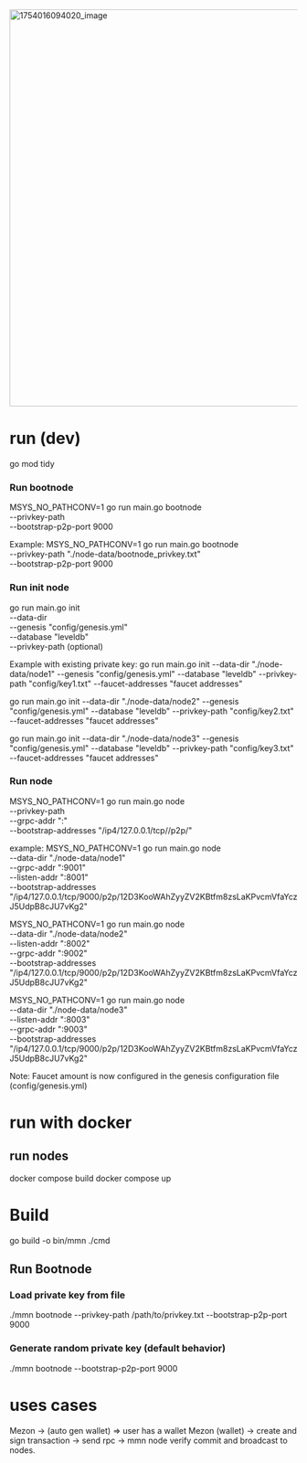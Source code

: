 <img width="1061" height="695" alt="1754016094020_image" src="https://github.com/user-attachments/assets/c2df9920-e7e6-48ed-baa3-994b281a7575" />


# run (dev)
go mod tidy
### Run bootnode
MSYS_NO_PATHCONV=1 go run main.go bootnode \
  --privkey-path <file path> \
  --bootstrap-p2p-port 9000

Example:
MSYS_NO_PATHCONV=1 go run main.go bootnode \
  --privkey-path "./node-data/bootnode_privkey.txt" \
  --bootstrap-p2p-port 9000

### Run init node
go run main.go init \
  --data-dir <file folder> \
  --genesis "config/genesis.yml" \
  --database "leveldb" \
  --privkey-path <existing private key file> (optional)

Example with existing private key:
go run main.go init --data-dir "./node-data/node1" --genesis "config/genesis.yml" --database "leveldb"  --privkey-path "config/key1.txt" --faucet-addresses "faucet addresses"

go run main.go init --data-dir "./node-data/node2" --genesis "config/genesis.yml" --database "leveldb"  --privkey-path "config/key2.txt" --faucet-addresses "faucet addresses"

go run main.go init --data-dir "./node-data/node3" --genesis "config/genesis.yml" --database "leveldb"  --privkey-path "config/key3.txt" --faucet-addresses "faucet addresses"

### Run node
MSYS_NO_PATHCONV=1 go run main.go node \
  --privkey-path <file path> \
  --grpc-addr ":<port>" \
  --bootstrap-addresses "/ip4/127.0.0.1/tcp/<port>/p2p/<peerID>"

example:
MSYS_NO_PATHCONV=1 go run main.go node \
  --data-dir "./node-data/node1" \
  --grpc-addr ":9001" \
  --listen-addr ":8001" \
  --bootstrap-addresses "/ip4/127.0.0.1/tcp/9000/p2p/12D3KooWAhZyyZV2KBtfm8zsLaKPvcmVfaYczJ5UdpB8cJU7vKg2"

MSYS_NO_PATHCONV=1 go run main.go node \
  --data-dir "./node-data/node2" \
  --listen-addr ":8002" \
  --grpc-addr ":9002" \
  --bootstrap-addresses "/ip4/127.0.0.1/tcp/9000/p2p/12D3KooWAhZyyZV2KBtfm8zsLaKPvcmVfaYczJ5UdpB8cJU7vKg2"

MSYS_NO_PATHCONV=1 go run main.go node \
  --data-dir "./node-data/node3" \
  --listen-addr ":8003" \
  --grpc-addr ":9003" \
  --bootstrap-addresses "/ip4/127.0.0.1/tcp/9000/p2p/12D3KooWAhZyyZV2KBtfm8zsLaKPvcmVfaYczJ5UdpB8cJU7vKg2"

Note: Faucet amount is now configured in the genesis configuration file (config/genesis.yml)

# run with docker
## run nodes

docker compose build
docker compose up

# Build
go build -o bin/mmn ./cmd
## Run Bootnode
### Load private key from file
./mmn bootnode --privkey-path /path/to/privkey.txt --bootstrap-p2p-port 9000
### Generate random private key (default behavior)
./mmn bootnode --bootstrap-p2p-port 9000

# uses cases
Mezon -> (auto gen wallet) => user has a wallet
Mezon (wallet) -> create and sign transaction -> send rpc -> mmn node verify commit and broadcast to nodes.
